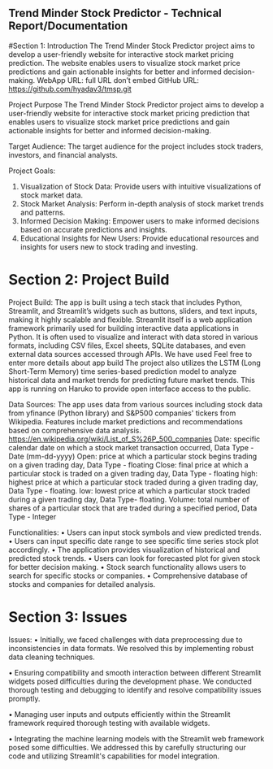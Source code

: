 ## Trend Minder Stock Predictor - Technical Report/Documentation

#Section 1: Introduction
The Trend Minder Stock Predictor project aims to develop a user-friendly website for interactive stock market pricing prediction. The website enables users to visualize stock market price predictions and gain actionable insights for better and informed decision-making.
WebApp URL:   <Public URL for the application > full URL don’t embed
GitHub URL:   https://github.com/hyadav3/tmsp.git

Project Purpose
The Trend Minder Stock Predictor project aims to develop a user-friendly website for interactive stock market pricing prediction that enables users to visualize stock market price predictions and gain actionable insights for better and informed decision-making.

Target Audience: The target audience for the project includes stock traders, investors, and financial analysts.

Project Goals:
1.	Visualization of Stock Data: Provide users with intuitive visualizations of stock market data.
2.	Stock Market Analysis: Perform in-depth analysis of stock market trends and patterns.
3.	Informed Decision Making: Empower users to make informed decisions based on accurate predictions and insights.
4.	Educational Insights for New Users: Provide educational resources and insights for users new to stock trading and investing.
   
# Section 2: Project Build

Project Build: The app is built using a tech stack that includes Python, Streamlit, and Streamlit’s widgets such as buttons, sliders, and text inputs, making it highly scalable and flexible. Streamlit itself is a web application framework primarily used for building interactive data applications in Python. It is often used to visualize and interact with data stored in various formats, including CSV files, Excel sheets, SQLite databases, and even external data sources accessed through APIs. We have used <Database type>
Feel free to enter more details about app build 
 The project also utilizes the LSTM (Long Short-Term Memory) time series-based prediction model to analyze historical data and market trends for predicting future market trends. 
This app is running on Haruko to provide open interface access to the public. 

Data Sources: The app uses data from various sources including stock data from yfinance (Python library) and S&P500 companies' tickers from Wikipedia. Features include market predictions and recommendations based on comprehensive data analysis. 
https://en.wikipedia.org/wiki/List_of_S%26P_500_companies
Date: specific calendar date on which a stock market transaction occurred, Data Type - Date (mm-dd-yyyy)
Open: price at which a particular stock begins trading on a given trading day, Data Type - floating
Close: final price at which a particular stock is traded on a given trading day, Data Type - floating
high: highest price at which a particular stock traded during a given trading day, Data Type - floating.
low: lowest price at which a particular stock traded during a given trading day, Data Type- floating.
Volume: total number of shares of a particular stock that are traded during a specified period, Data Type - Integer

Functionalities:
•	Users can input stock symbols and view predicted trends.
•	Users can input specific date range to see specific time series stock plot accordingly.
•	The application provides visualization of historical and predicted stock trends.
•	Users can look for forecasted plot for given stock for better decision making. 
•	Stock search functionality allows users to search for specific stocks or companies.
•	Comprehensive database of stocks and companies for detailed analysis.

# Section 3: Issues

Issues:
•	Initially, we faced challenges with data preprocessing due to inconsistencies in data formats. We resolved this by implementing robust data cleaning techniques.

•	Ensuring compatibility and smooth interaction between different Streamlit widgets posed difficulties during the development phase. We conducted thorough testing and debugging to identify and resolve compatibility issues promptly.

•	Managing user inputs and outputs efficiently within the Streamlit framework required thorough testing with available widgets.

•	Integrating the machine learning models with the Streamlit web framework posed some difficulties. We addressed this by carefully structuring our code and utilizing Streamlit's capabilities for model integration.
